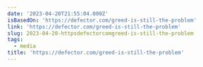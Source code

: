 ```yaml
---
date: '2023-04-20T21:55:04.000Z'
isBasedOn: 'https://defector.com/greed-is-still-the-problem'
link: 'https://defector.com/greed-is-still-the-problem'
slug: 2023-04-20-httpsdefectorcomgreed-is-still-the-problem
tags:
  - media
title: 'https://defector.com/greed-is-still-the-problem'
---
```


